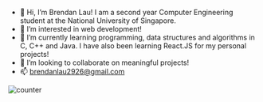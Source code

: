 - 👋 Hi, I’m Brendan Lau! I am a second year Computer Engineering student at the National University of Singapore.
- 👀 I’m interested in web development!
- 🌱 I’m currently learning programming, data structures and algorithms in C, C++ and Java. I have also been learning React.JS for my personal projects!
- 💞️ I’m looking to collaborate on meaningful projects!
- 📫 brendanlau2926@gmail.com

![counter](https://brendanlsz.m.pipedream.net)
<!---
brendanlsz/brendanlsz is a ✨ special ✨ repository because its `README.md` (this file) appears on your GitHub profile.
You can click the Preview link to take a look at your changes.
--->
